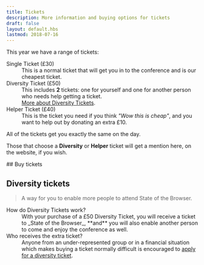 ```yaml
---
title: Tickets
description: More information and buying options for tickets
draft: false
layout: default.hbs
lastmod: 2018-07-16
---
```



This year we have a range of tickets:

<dl>
  <dt>Single Ticket (£30)</dt>
  <dd>This is a normal ticket that will get you in to the conference and is our cheapest ticket.</dd>
  <dt>Diversity Ticket (£50)</dt>
  <dd>This includes <strong>2</strong> tickets: one for yourself and one for another person who needs help getting a ticket.<br>
    <a href="#diversity-tickets">More about Diversity Tickets</a>.</dd>
  <dt>Helper Ticket (£40)</dt>
  <dd>This is the ticket you need if you think <em>"Wow this is cheap"</em>, and you want to help out by donating an extra £10.</dd>
</dl>

All of the tickets get you exactly the same on the day.

Those that choose a **Diversity** or **Helper** ticket will get a mention here, on the website, if you wish.

## Buy tickets

<script src="https://embed.getinvited.to/webstandards/state-of-the-browser-2018.js" id="giscript-webstandards-state-of-the-browser-2018" async></script>

## Diversity tickets

> A way for you to enable more people to attend State of the Browser.

<dl>
  <dt>How do Diversity Tickets work?</dt>
  <dd>With your purchase of a £50 Diversity Ticket, you will receive a ticket to _State of the Browser_, **and** you will also enable another person to come and enjoy the conference as well.</dd>
  <dt>Who receives the extra ticket?</dt>
  <dd>Anyone from an under-represented group or in a financial situation which makes buying a ticket normally difficult is encouraged to <a href="https://docs.google.com/forms/d/e/1FAIpQLScV6H9cOih_eDDWbZUzOfB82SSV-uXw1QLwsigSgKMxsprlWA/viewform" title="Apply for a Diversity Ticket" rel="nofollow external">apply for a diversity ticket</a>.
</dl>
